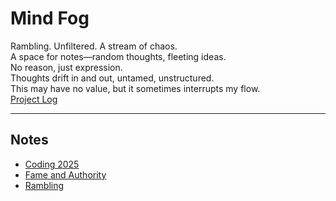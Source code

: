 # **Mind Fog**  

Rambling. Unfiltered. A stream of chaos.  
A space for notes—random thoughts, fleeting ideas.  
No reason, just expression.  
Thoughts drift in and out, untamed, unstructured.  
This may have no value, but it sometimes interrupts my flow.  
[Project Log](docs/index.md)

---

## Notes

- [Coding 2025](coding_2025.md)
- [Fame and Authority](fame_and_authority.md)
- [Rambling](rambling.md)

